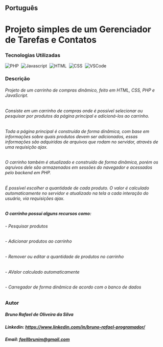 ## Português

# Projeto simples de um Gerenciador de Tarefas e Contatos
 
### Tecnologias Utilizadas
![PHP](https://img.shields.io/badge/PHP-4F5B92)&nbsp; ![Javascript](https://img.shields.io/badge/Javascript-F7E018)&nbsp; ![HTML](https://img.shields.io/badge/HTML-FC490B)&nbsp; ![CSS](https://img.shields.io/badge/CSS-1E56E9)&nbsp; ![VSCode](https://img.shields.io/badge/VSCode-%234A93E6)&nbsp; 


### Descrição

###### Projeto de um carrinho de compras dinâmico, feito em HTML, CSS, PHP e JavaScript.

###### Consiste em um carrinho de compras onde é possível selecionar ou pesquisar por produtos da página principal e adicioná-los ao carrinho.

###### Toda a página principal é construída de forma dinâmica, com base em informações sobre quais produtos devem ser adicionados, essas informações são adquiridas de arquivos que rodam no servidor, através de uma requisição ajax.

###### O carrinho também é atualizado e construído de forma dinâmica, porém os aqruivos dele são armazenados em sessões do navegador e acessados pelo backend em PHP.

###### É possível escolher a quantidade de cada produto. O valor é calculado automaticamente no servidor e atualizado na tela a cada interação do usuário, via requisições ajax. 

##### O carrinho possui alguns recursos como: 

###### - Pesquisar produtos
###### - Adicionar produtos ao carrinho
###### - Remover ou editar a quantidade de produtos no carrinho
###### - AValor calculado automaticamente
###### - Carregador de forma dinâmica de acordo com o banco de dados

### Autor
##### Bruno Rafael de Oliveira da Silva
##### Linkedin: https://www.linkedin.com/in/bruno-rafael-programador/
##### Email: faellbrunim@gmail.com

